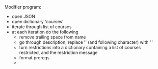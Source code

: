 Modifier program:
 - open JSON
 - open dictionary 'courses'
 - iterate through list of courses
 - at each iteration do the following
    - remove trailing space from name
    - go through description, replace '\' (and following character) with ' '
    - turn restrictions into a dictionary containing a list of courses restricted, and the restriction message
    - format prereqs
    -